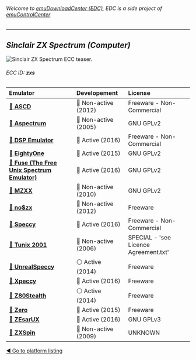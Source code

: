 ###### Welcome to [emuDownloadCenter (EDC)](https://github.com/PhoenixInteractiveNL/emuDownloadCenter/wiki/), EDC is a side project of [emuControlCenter](https://github.com/PhoenixInteractiveNL/emuControlCenter/wiki/)
***
## _Sinclair ZX Spectrum (Computer)_
![](https://raw.githubusercontent.com/wiki/PhoenixInteractiveNL/emuDownloadCenter/images_platform/ecc_zxs_teaser.png "Sinclair ZX Spectrum ECC teaser.")
###### ECC ID: **zxs**

| Emulator   | Developement        | License     |
|:-----------|:--------------------|:------------|
| [:file_folder: **ASCD**](https://github.com/PhoenixInteractiveNL/emuDownloadCenter/wiki/Emulator-ascd#menu) | :red_circle: Non-active (2012) | Freeware - Non-Commercial |
| [:file_folder: **Aspectrum**](https://github.com/PhoenixInteractiveNL/emuDownloadCenter/wiki/Emulator-aspectrum#menu) | :red_circle: Non-active (2005) | GNU GPLv2 |
| [:file_folder: **DSP Emulator**](https://github.com/PhoenixInteractiveNL/emuDownloadCenter/wiki/Emulator-dsp#menu) | :large_blue_circle: Active (2016) | Freeware - Non-Commercial |
| [:file_folder: **EightyOne**](https://github.com/PhoenixInteractiveNL/emuDownloadCenter/wiki/Emulator-eightyone#menu) | :large_blue_circle: Active (2015) | GNU GPLv2 |
| [:file_folder: **Fuse (The Free Unix Spectrum Emulator)**](https://github.com/PhoenixInteractiveNL/emuDownloadCenter/wiki/Emulator-fuse#menu) | :large_blue_circle: Active (2016) | GNU GPLv2 |
| [:file_folder: **MZXX**](https://github.com/PhoenixInteractiveNL/emuDownloadCenter/wiki/Emulator-mzxx#menu) | :red_circle: Non-active (2010) | GNU GPLv2 |
| [:file_folder: **no$zx**](https://github.com/PhoenixInteractiveNL/emuDownloadCenter/wiki/Emulator-nozx#menu) | :red_circle: Non-active (2012) | Freeware |
| [:file_folder: **Speccy**](https://github.com/PhoenixInteractiveNL/emuDownloadCenter/wiki/Emulator-speccy#menu) | :large_blue_circle: Active (2016) | Freeware - Non-Commercial |
| [:file_folder: **Tunix 2001**](https://github.com/PhoenixInteractiveNL/emuDownloadCenter/wiki/Emulator-tunix2001#menu) | :red_circle: Non-active (2006) | SPECIAL - 'see Licence Agreement.txt' |
| [:file_folder: **UnrealSpeccy**](https://github.com/PhoenixInteractiveNL/emuDownloadCenter/wiki/Emulator-unrealspeccy#menu) | :white_circle: Active (2014) | Freeware |
| [:file_folder: **Xpeccy**](https://github.com/PhoenixInteractiveNL/emuDownloadCenter/wiki/Emulator-xpeccy#menu) | :large_blue_circle: Active (2016) | Freeware |
| [:file_folder: **Z80Stealth**](https://github.com/PhoenixInteractiveNL/emuDownloadCenter/wiki/Emulator-z80stealth#menu) | :white_circle: Active (2014) | Freeware |
| [:file_folder: **Zero**](https://github.com/PhoenixInteractiveNL/emuDownloadCenter/wiki/Emulator-zero#menu) | :large_blue_circle: Active (2015) | Freeware |
| [:file_folder: **ZEsarUX**](https://github.com/PhoenixInteractiveNL/emuDownloadCenter/wiki/Emulator-zesarux#menu) | :large_blue_circle: Active (2016) | GNU GPLv3 |
| [:file_folder: **ZXSpin**](https://github.com/PhoenixInteractiveNL/emuDownloadCenter/wiki/Emulator-zxspin#menu) | :red_circle: Non-active (2009) | UNKNOWN |

[:arrow_backward: Go to platform listing](https://github.com/PhoenixInteractiveNL/emuDownloadCenter/wiki/EDC-Platform-List)
